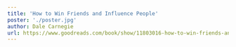 ```yaml
---
title: 'How to Win Friends and Influence People'
poster: './poster.jpg'
author: Dale Carnegie
url: https://www.goodreads.com/book/show/11803016-how-to-win-friends-and-influence-people
---
```

